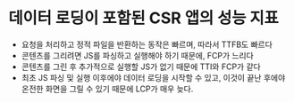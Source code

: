 ---
---

# 데이터 로딩이 포함된 CSR 앱의 성능 지표

<div class="pt-4 pb-8">
  <Timeline
    :timeframes="[
      {
        text: '서버로 요청 전달,\n요청 처리,\n정적 파일 반환',
        boxClass: 'bg-green-300',
        percentage: 25
      },
      {
        text: 'HTML 분석,\nCSS와 JS 등\n리소스 로딩',
        boxClass: 'bg-orange-300',
        percentage: 15,
      },
      {
        text: 'JS 파싱 및 실행',
        boxClass: 'bg-red-300',
        percentage: 20,
      },
      {
        text: 'API 서버에서\n데이터 로딩',
        boxClass: 'bg-yellow-200',
        percentage: 35,
      },
      {
        text: '로딩한\n데이터로\n화면 표시',
        boxClass: 'bg-blue-200',
        percentage: 10,
      },
    ]"
    :events="[
      { text: '브라우저 요청', textClass: '-left-1' },
      { text: 'TTFB', textClass: '-left-1/2', left: '24%' },
      { text: 'FCP, TTI\n(스피너 표시)', textClass: '-left-1/2', left: '57%' },
      { text: 'LCP', textClass: '-right-1', left: 'calc(100% - 3px)' }
    ]" />
</div>

<v-clicks>

- 요청을 처리하고 정적 파일을 반환하는 동작은 빠르며, 따라서 TTFB도 빠르다
- 콘텐츠를 그리려면 JS를 파싱하고 실행해야 하기 때문에, FCP가 느리다
- 콘텐츠를 그린 후 추가적으로 실행할 JS가 없기 때문에 TTI와 FCP가 같다
- 최초 JS 파싱 및 실행 이후에야 데이터 로딩을 시작할 수 있고, 이것이 끝난 후에야 온전한 화면을 그릴 수 있기 때문에 LCP가 매우 늦다.

</v-clicks>

<!--
먼저 CSR의 경우를 살펴볼 텐데요, 데이터 로딩을 포함한 CSR 앱은 일반적으로 보시는 그래프와 같은 흐름을 가지게 됩니다.

브라우저에서 페이지에 접속하면, 서버로 요청이 전달되고, 사전에 빌드해둔 정적 파일이 반환됩니다.
이후 브라우저는 해당 파일을 받아 HTML 분석을 시작하며, 이 과정에서 HTML 내에 포함된
CSS와 JS 등의 리소스 역시 함께 로딩하게 됩니다.

이후 JS 로딩이 끝나면 JS의 파싱과 실행 과정을 거치게 되는데요, 이 과정에서 각종 JS 프레임워크를 사용하여
DOM 트리를 구성하고, 화면을 그리게 됩니다.

그런데 이 앱에는 데이터 로딩이 포함되어 있다고 했었죠? 이 경우 사용자에게는 스피너를 보여주고,
API 요청을 통해 데이터를 로딩하기 시작합니다. react-query 같은 라이브러리를 사용해보셨다면
아마 익숙하신 패턴일 거에요.

데이터 로딩이 완료되면, 받아온 데이터를 활용하여 전체 화면을 그리게 되고, 최초 로딩 절차가 마무리됩니다.

여기서 각 웹 성능 지표에 해당되는 지점을 집어 보면, TTFB는 서버로부터 정적 파일을 받아온 시점일 것이고,
FCP와 TTI는 JS의 실행이 완료되어 스피너가 표시된 시점일 것이며, LCP는 모든 절차가 끝난 시점일 것입니다.

각 수치들을 좀 더 자세히 살펴보도록 하겠습니다. 먼저 CSR 앱의 경우 서버가 할 일은
그저 정적 파일을 반환하는 것이기 때문에 굉장히 빠른 시간 안에 처리되며, 따라서 TTFB도 빠릅니다.

하지만 콘텐츠를 그리려면 JS를 파싱하고 실행하는 절차가 필요하기 때문에 FCP가 느린 편에 속하고요.

콘텐츠를 그린 후 추가적으로 실행할 JS가 없기 때문에 FCP와 TTI는 같습니다.

LCP의 경우 최초 JS 파싱 및 실행 이후에야 데이터 로딩을 시작할 수 있고,
이것이 끝난 후에야 온전한 화면을 그릴 수 있기 때문에 결과적으로 매우 늦은 타이밍에 위치하게 됩니다.

사실 사람들이 일반적으로 웹사이트의 성능에 대해서 가장 크게 느끼는 부분은 바로 LCP이기 때문에,
이를 줄일 방법을 고안해보아야 할 것 같은데요, 여기에서 SSR이 등장하게 됩니다.
-->
